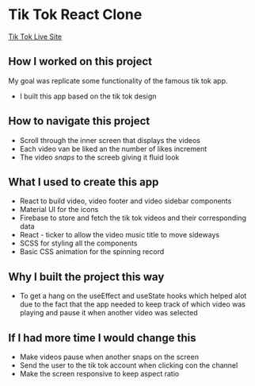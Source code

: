 # Tik Tok React Clone

[Tik Tok Live Site](https://tiktok-clone-hectorg2211.netlify.app/)

## How I worked on this project

My goal was replicate some functionality of the famous tik tok app.

- I built this app based on the tik tok design

## How to navigate this project

- Scroll through the inner screen that displays the videos
- Each video van be liked an the number of likes increment
- The video _snaps_ to the screeb giving it fluid look

## What I used to create this app

- React to build video, video footer and video sidebar components
- Material UI for the icons
- Firebase to store and fetch the tik tok videos and their corresponding data
- React - ticker to allow the video music title to move sideways
- SCSS for styling all the components
- Basic CSS animation for the spinning record

## Why I built the project this way

- To get a hang on the useEffect and useState hooks which helped alot
  due to the fact that the app needed to keep track of which video was playing
  and pause it when another video was selected

## If I had more time I would change this

- Make videos pause when another snaps on the screen
- Send the user to the tik tok account when clicking con the channel
- Make the screen responsive to keep aspect ratio
